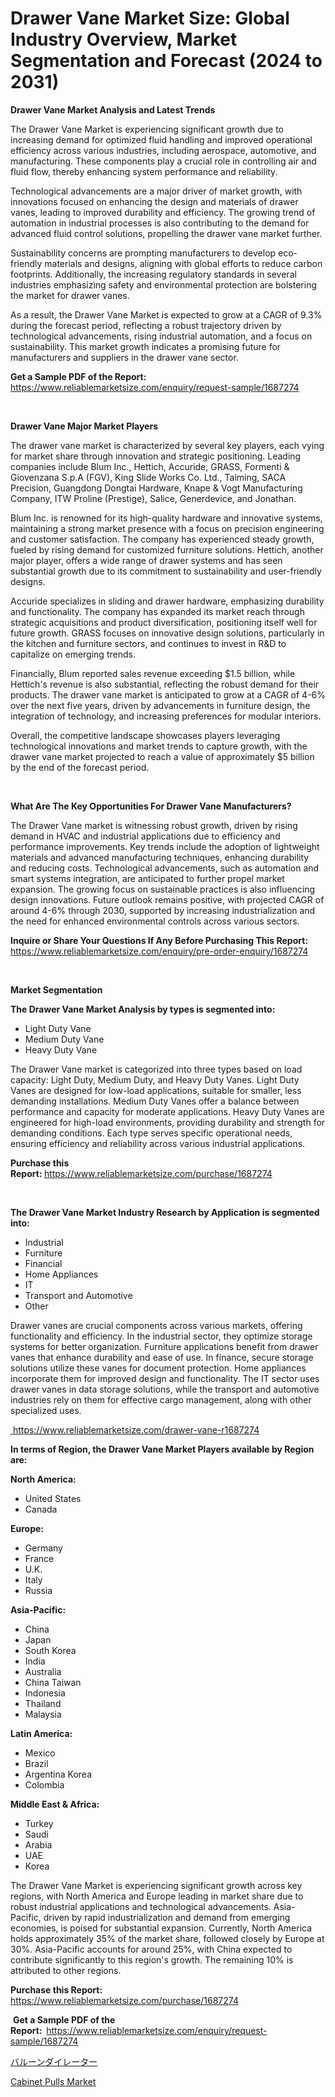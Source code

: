<p><h1>Drawer Vane Market Size: Global Industry Overview, Market Segmentation and Forecast (2024 to 2031)</h1></p><p><strong>Drawer Vane Market Analysis and Latest Trends</strong></p>
<p><p>The Drawer Vane Market is experiencing significant growth due to increasing demand for optimized fluid handling and improved operational efficiency across various industries, including aerospace, automotive, and manufacturing. These components play a crucial role in controlling air and fluid flow, thereby enhancing system performance and reliability.</p><p>Technological advancements are a major driver of market growth, with innovations focused on enhancing the design and materials of drawer vanes, leading to improved durability and efficiency. The growing trend of automation in industrial processes is also contributing to the demand for advanced fluid control solutions, propelling the drawer vane market further.</p><p>Sustainability concerns are prompting manufacturers to develop eco-friendly materials and designs, aligning with global efforts to reduce carbon footprints. Additionally, the increasing regulatory standards in several industries emphasizing safety and environmental protection are bolstering the market for drawer vanes.</p><p>As a result, the Drawer Vane Market is expected to grow at a CAGR of 9.3% during the forecast period, reflecting a robust trajectory driven by technological advancements, rising industrial automation, and a focus on sustainability. This market growth indicates a promising future for manufacturers and suppliers in the drawer vane sector.</p></p>
<p><strong>Get a Sample PDF of the Report:&nbsp;</strong> <a href="https://www.reliablemarketsize.com/enquiry/request-sample/1687274?utm_campaign=1197&utm_medium=2&utm_source=Github&utm_content=ia&utm_term=31122024&utm_id=drawer-vane">https://www.reliablemarketsize.com/enquiry/request-sample/1687274</a></p>
<p>&nbsp;</p>
<p><strong>Drawer Vane Major Market Players</strong></p>
<p><p>The drawer vane market is characterized by several key players, each vying for market share through innovation and strategic positioning. Leading companies include Blum Inc., Hettich, Accuride, GRASS, Formenti & Giovenzana S.p.A (FGV), King Slide Works Co. Ltd., Taiming, SACA Precision, Guangdong Dongtai Hardware, Knape & Vogt Manufacturing Company, ITW Proline (Prestige), Salice, Generdevice, and Jonathan.</p><p>Blum Inc. is renowned for its high-quality hardware and innovative systems, maintaining a strong market presence with a focus on precision engineering and customer satisfaction. The company has experienced steady growth, fueled by rising demand for customized furniture solutions. Hettich, another major player, offers a wide range of drawer systems and has seen substantial growth due to its commitment to sustainability and user-friendly designs.</p><p>Accuride specializes in sliding and drawer hardware, emphasizing durability and functionality. The company has expanded its market reach through strategic acquisitions and product diversification, positioning itself well for future growth. GRASS focuses on innovative design solutions, particularly in the kitchen and furniture sectors, and continues to invest in R&D to capitalize on emerging trends.</p><p>Financially, Blum reported sales revenue exceeding $1.5 billion, while Hettich's revenue is also substantial, reflecting the robust demand for their products. The drawer vane market is anticipated to grow at a CAGR of 4-6% over the next five years, driven by advancements in furniture design, the integration of technology, and increasing preferences for modular interiors.</p><p>Overall, the competitive landscape showcases players leveraging technological innovations and market trends to capture growth, with the drawer vane market projected to reach a value of approximately $5 billion by the end of the forecast period.</p></p>
<p>&nbsp;</p>
<p><strong>What Are The Key Opportunities For Drawer Vane Manufacturers?</strong></p>
<p><p>The Drawer Vane market is witnessing robust growth, driven by rising demand in HVAC and industrial applications due to efficiency and performance improvements. Key trends include the adoption of lightweight materials and advanced manufacturing techniques, enhancing durability and reducing costs. Technological advancements, such as automation and smart systems integration, are anticipated to further propel market expansion. The growing focus on sustainable practices is also influencing design innovations. Future outlook remains positive, with projected CAGR of around 4-6% through 2030, supported by increasing industrialization and the need for enhanced environmental controls across various sectors.</p></p>
<p><strong>Inquire or Share Your Questions If Any Before Purchasing This Report:</strong> <a href="https://www.reliablemarketsize.com/enquiry/pre-order-enquiry/1687274?utm_campaign=1197&utm_medium=2&utm_source=Github&utm_content=ia&utm_term=31122024&utm_id=drawer-vane">https://www.reliablemarketsize.com/enquiry/pre-order-enquiry/1687274</a></p>
<p>&nbsp;</p>
<p><strong>Market Segmentation</strong></p>
<p><strong>The Drawer Vane Market Analysis by types is segmented into:</strong></p>
<p><ul><li>Light Duty Vane</li><li>Medium Duty Vane</li><li>Heavy Duty Vane</li></ul></p>
<p><p>The Drawer Vane market is categorized into three types based on load capacity: Light Duty, Medium Duty, and Heavy Duty Vanes. Light Duty Vanes are designed for low-load applications, suitable for smaller, less demanding installations. Medium Duty Vanes offer a balance between performance and capacity for moderate applications. Heavy Duty Vanes are engineered for high-load environments, providing durability and strength for demanding conditions. Each type serves specific operational needs, ensuring efficiency and reliability across various industrial applications.</p></p>
<p><strong>Purchase this Report:&nbsp;</strong><a href="https://www.reliablemarketsize.com/purchase/1687274?utm_campaign=1197&utm_medium=2&utm_source=Github&utm_content=ia&utm_term=31122024&utm_id=drawer-vane">https://www.reliablemarketsize.com/purchase/1687274</a></p>
<p>&nbsp;</p>
<p><strong>The Drawer Vane Market Industry Research by Application is segmented into:</strong></p>
<p><ul><li>Industrial</li><li>Furniture</li><li>Financial</li><li>Home Appliances</li><li>IT</li><li>Transport and Automotive</li><li>Other</li></ul></p>
<p><p>Drawer vanes are crucial components across various markets, offering functionality and efficiency. In the industrial sector, they optimize storage systems for better organization. Furniture applications benefit from drawer vanes that enhance durability and ease of use. In finance, secure storage solutions utilize these vanes for document protection. Home appliances incorporate them for improved design and functionality. The IT sector uses drawer vanes in data storage solutions, while the transport and automotive industries rely on them for effective cargo management, along with other specialized uses.</p></p>
<p><a href="https://www.reliablemarketsize.com/drawer-vane-r1687274?utm_campaign=1197&utm_medium=2&utm_source=Github&utm_content=ia&utm_term=31122024&utm_id=drawer-vane">&nbsp;https://www.reliablemarketsize.com/drawer-vane-r1687274</a></p>
<p><strong>In terms of Region, the Drawer Vane Market Players available by Region are:</strong></p>
<p>
    <p> <strong> North America: </strong>
        <ul>
            <li>United States</li>
            <li>Canada</li>
        </ul>
        </p> 
    <p> <strong> Europe: </strong>
        <ul>
            <li>Germany</li>
            <li>France</li>
            <li>U.K.</li>
            <li>Italy</li>
            <li>Russia</li>
        </ul>
        </p> 
    <p> <strong> Asia-Pacific: </strong>
        <ul>
            <li>China</li>
            <li>Japan</li>
            <li>South Korea</li>
            <li>India</li>
            <li>Australia</li>
            <li>China Taiwan</li>
            <li>Indonesia</li>
            <li>Thailand</li>
            <li>Malaysia</li>
        </ul>
        </p> 
    <p> <strong> Latin America: </strong>
        <ul>
            <li>Mexico</li>
            <li>Brazil</li>
            <li>Argentina Korea</li>
            <li>Colombia</li>
        </ul>
        </p> 
    <p> <strong> Middle East & Africa: </strong>
        <ul>
            <li>Turkey</li>
            <li>Saudi</li>
            <li>Arabia</li>
            <li>UAE</li>
            <li>Korea</li>
        </ul>
    </p>
    </p>
<p><p>The Drawer Vane Market is experiencing significant growth across key regions, with North America and Europe leading in market share due to robust industrial applications and technological advancements. Asia-Pacific, driven by rapid industrialization and demand from emerging economies, is poised for substantial expansion. Currently, North America holds approximately 35% of the market share, followed closely by Europe at 30%. Asia-Pacific accounts for around 25%, with China expected to contribute significantly to this region's growth. The remaining 10% is attributed to other regions.</p></p>
<p><strong>Purchase this Report: </strong><a href="https://www.reliablemarketsize.com/purchase/1687274?utm_campaign=1197&utm_medium=2&utm_source=Github&utm_content=ia&utm_term=31122024&utm_id=drawer-vane">https://www.reliablemarketsize.com/purchase/1687274</a></p>
<p>&nbsp;<strong>Get a Sample PDF of the Report:&nbsp;&nbsp;</strong><a href="https://www.reliablemarketsize.com/enquiry/request-sample/1687274?utm_campaign=1197&utm_medium=2&utm_source=Github&utm_content=ia&utm_term=31122024&utm_id=drawer-vane">https://www.reliablemarketsize.com/enquiry/request-sample/1687274</a></p>
<p><strong></strong></p>
<p><p><a href="https://github.com/lababdou/Market-Research-Report-List-6/blob/main/923409329332.md?utm_campaign=1197&utm_medium=2&utm_source=Github&utm_content=ia&utm_term=31122024&utm_id=drawer-vane">バルーンダイレーター</a></p><p><a href="https://github.com/prosalinda88/Market-Research-Report-List-7/blob/main/cabinet-pulls-market.md?utm_campaign=1197&utm_medium=2&utm_source=Github&utm_content=ia&utm_term=31122024&utm_id=drawer-vane">Cabinet Pulls Market</a></p></p>